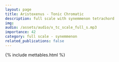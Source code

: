 ```yaml
---
layout: page
title: Aristoxenus - Tonic Chromatic
description: full scale with synemmenon tetrachord
img: 
audio: /assets/audio/x_tc_scale_full_s.mp3
importance: 42
category: full scale - synemmenon
related_publications: false
--- 
```


{% include mettables.html %}